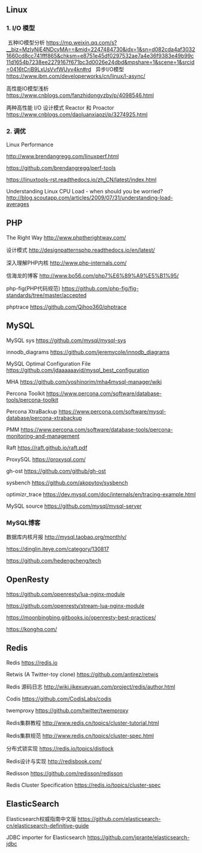 ## Linux
### 1. I/O 模型

  五种IO模型分析 https://mp.weixin.qq.com/s?__biz=MzIyNjE4NDcyMA==&mid=2247484730&idx=1&sn=d082cda4af30321660cd8cc741fff865&chksm=e8751e45df0297532ae7a4e36f9383e49b99c11d1654b7238ee2279167f671bc3d0026e24dbd&mpshare=1&scene=1&srcid=0416tCrjB9LxUsVvfWUyv4kn#rd
  
  异步I/O模型 https://www.ibm.com/developerworks/cn/linux/l-async/

  高性能IO模型浅析 https://www.cnblogs.com/fanzhidongyzby/p/4098546.html

  两种高性能 I/O 设计模式 Reactor 和 Proactor https://www.cnblogs.com/daoluanxiaozi/p/3274925.html

### 2. 调优
  Linux Performance    
  
  http://www.brendangregg.com/linuxperf.html
  
  https://github.com/brendangregg/perf-tools
  
  https://linuxtools-rst.readthedocs.io/zh_CN/latest/index.html
  
  Understanding Linux CPU Load - when should you be worried? http://blog.scoutapp.com/articles/2009/07/31/understanding-load-averages
 
## PHP
The Right Way http://www.phptherightway.com/

设计模式 http://designpatternsphp.readthedocs.io/en/latest/

深入理解PHP内核 http://www.php-internals.com/

信海龙的博客 http://www.bo56.com/php7%E6%89%A9%E5%B1%95/

php-fig(PHP代码规范) https://github.com/php-fig/fig-standards/tree/master/accepted

phptrace https://github.com/Qihoo360/phptrace


## MySQL

  MySQL sys https://github.com/mysql/mysql-sys
  
  innodb_diagrams https://github.com/jeremycole/innodb_diagrams
  
  MySQL Optimal Configuration File https://github.com/jdaaaaaavid/mysql_best_configuration
  
  MHA https://github.com/yoshinorim/mha4mysql-manager/wiki
  
  Percona Toolkit https://www.percona.com/software/database-tools/percona-toolkit
  
  Percona XtraBackup https://www.percona.com/software/mysql-database/percona-xtrabackup
  
  PMM https://www.percona.com/software/database-tools/percona-monitoring-and-management
  
  Raft https://raft.github.io/raft.pdf
  
  ProxySQL https://proxysql.com/
  
  gh-ost https://github.com/github/gh-ost
  
  sysbench https://github.com/akopytov/sysbench

  optimizr_trace https://dev.mysql.com/doc/internals/en/tracing-example.html
  
  MySQL source https://github.com/mysql/mysql-server
  
### MySQL博客

数据库内核月报 http://mysql.taobao.org/monthly/

https://dinglin.iteye.com/category/130817

https://github.com/hedengcheng/tech

## OpenResty

  https://github.com/openresty/lua-nginx-module
  
  https://github.com/openresty/stream-lua-nginx-module
  
  https://moonbingbing.gitbooks.io/openresty-best-practices/
  
  https://konghq.com/
  

## Redis

  Redis https://redis.io
  
  Retwis (A Twitter-toy clone) https://github.com/antirez/retwis
  
  Redis 源码日志 http://wiki.jikexueyuan.com/project/redis/author.html
  
  Codis https://github.com/CodisLabs/codis
  
  twemproxy https://github.com/twitter/twemproxy
  
  Redis集群教程 http://www.redis.cn/topics/cluster-tutorial.html
  
  Redis集群规范 http://www.redis.cn/topics/cluster-spec.html
  
  分布式锁实现 https://redis.io/topics/distlock
  
  Redis设计与实现 http://redisbook.com/
  
  Redisson https://github.com/redisson/redisson
  
  Redis Cluster Specification https://redis.io/topics/cluster-spec

## ElasticSearch

Elasticsearch权威指南中文版 https://github.com/elasticsearch-cn/elasticsearch-definitive-guide

JDBC importer for Elasticsearch https://github.com/jprante/elasticsearch-jdbc

